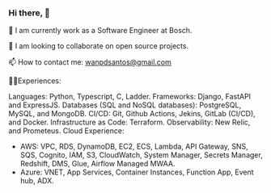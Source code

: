 ### Hi there, 👋


🔭 I am currently work as a Software Engineer at Bosch.

👯 I am looking to collaborate on open source projects.

📫 How to contact me: wanpdsantos@gmail.com

👨‍💻Experiences:

Languages: Python, Typescript, C, Ladder.
Frameworks: Django, FastAPI and ExpressJS.
Databases (SQL and NoSQL databases): PostgreSQL, MySQL, and MongoDB.
CI/CD: Git, Github Actions, Jekins, GitLab (CI/CD), and Docker.
Infrastructure as Code: Terraform.
Observability: New Relic, and Prometeus.
Cloud Experience:
- AWS: VPC, RDS, DynamoDB, EC2, ECS, Lambda, API Gateway, SNS, SQS, Cognito, IAM, S3, CloudWatch, System Manager, Secrets Manager, Redshift, DMS, Glue, Airflow Managed MWAA.
- Azure: VNET, App Services, Container Instances, Function App, Event hub, ADX.

<!--
**wanpdsantos/wanpdsantos** is a ✨ _special_ ✨ repository because its `README.md` (this file) appears on your GitHub profile.

Here are some ideas to get you started:

- 🔭 I’m currently working on ...
- 🌱 I’m currently learning ...
- 👯 I’m looking to collaborate on ...
- 🤔 I’m looking for help with ...
- 💬 Ask me about ...
- 📫 How to reach me: ...
- 😄 Pronouns: ...
- ⚡ Fun fact: ...
-->
